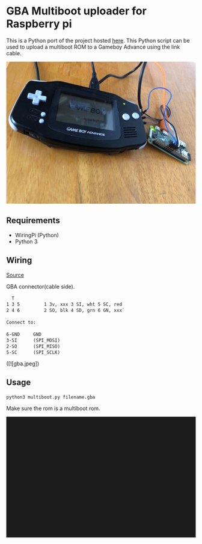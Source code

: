 # GBA Multiboot uploader for Raspberry pi 
This is a Python port of the project hosted [here](https://github.com/akkera102/gba_01_multiboot).
This Python script can be used to upload a multiboot ROM to a Gameboy Advance using the link cable.

![Gameboy + Raspberri Pi Zero W](gba.jpeg)

## Requirements 
 * WiringPi (Python)
 * Python 3

## Wiring
[Source](https://github.com/akkera102/gba_01_multiboot)

GBA connector(cable side).  
```
  T
1 3 5         1 3v, xxx 3 SI, wht 5 SC, red
2 4 6         2 SO, blk 4 SD, grn 6 GN, xxx`

Connect to:

6-GND     GND
3-SI      (SPI_MOSI)
2-SO      (SPI_MISO)
5-SC      (SPI_SCLK)
```

([![gba.jpeg])

## Usage 

`python3 multiboot.py filename.gba`

Make sure the rom is a multiboot rom.

![Demo svg](demo.svg)
